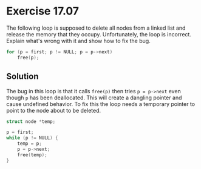 # Exercise 17.07

The following loop is supposed to delete all nodes from a linked list and release
the memory that they occupy. Unfortunately, the loop is incorrect. Explain what's
wrong with it and show how to fix the bug.

```c
for (p = first; p != NULL; p = p->next)
    free(p);
```

## Solution

The bug in this loop is that it calls `free(p)` then tries `p = p->next` even
though `p` has been deallocated. This will create a dangling pointer and cause
undefined behavior. To fix this the loop needs a temporary pointer to point to
the node about to be deleted.

```c
struct node *temp;

p = first;
while (p != NULL) {
    temp = p;
    p = p->next;
    free(temp);
}
```

